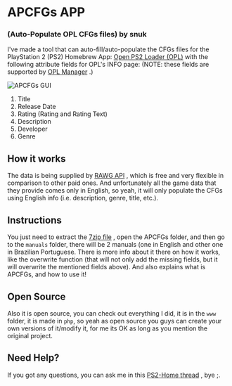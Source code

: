 # APCFGs APP
### (Auto-Populate OPL CFGs files) by snuk

I've made a tool that can auto-fill/auto-populate the CFGs files for the PlayStation 2 (PS2) Homebrew App: [Open PS2 Loader (OPL)](http://www.ps2-home.com/forum/viewtopic.php?f=83&t=3) with the following attribute fields for OPL's INFO page:
(NOTE: these fields are supported by [OPL Manager](http://www.ps2-home.com/forum/viewtopic.php?f=13&t=189) .)

![APCFGs GUI](http://www.ps2-home.com/images/tutorials/APCFGs/how_ft0.png)

1. Title
2. Release Date
3. Rating (Rating and Rating Text)
4. Description
5. Developer
6. Genre

## How it works
The data is being supplied by [RAWG API](https://rawg.io/apidocs) , which is free and very flexible in comparison to other paid ones. And unfortunately all the game data that they provide comes only in English, so yeah, it will only populate the CFGs using English info (i.e. description, genre, title, etc.).

## Instructions
You just need to extract the [7zip file](https://www.7-zip.org/) , open the APCFGs folder, and then go to the `manuals` folder, there will be 2 manuals (one in English and other one in Brazilian Portuguese.  There is more info about it there on how it works, like the overwrite function (that will not only add the missing fields, but it will overwrite the mentioned fields above).  And also explains what is APCFGs, and how to use it!

## Open Source
Also it is open source, you can check out everything I did, it is in the `www` folder, it is made in `php`, so yeah as open source you guys can create your own versions of it/modify it, for me its OK as long as you mention the original project.

## Need Help?
If you got any questions, you can ask me in this [PS2-Home thread](http://www.ps2-home.com/forum/viewtopic.php?t=7964) , bye ;.  
